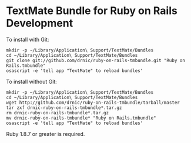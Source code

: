 # TextMate Bundle for Ruby on Rails Development

To install with Git:

    mkdir -p ~/Library/Application\ Support/TextMate/Bundles
    cd ~/Library/Application\ Support/TextMate/Bundles
    git clone git://github.com/drnic/ruby-on-rails-tmbundle.git "Ruby on Rails.tmbundle"
    osascript -e 'tell app "TextMate" to reload bundles'


To install without Git:

    mkdir -p ~/Library/Application\ Support/TextMate/Bundles
    cd ~/Library/Application\ Support/TextMate/Bundles
    wget http://github.com/drnic/ruby-on-rails-tmbundle/tarball/master
    tar zxf drnic-ruby-on-rails-tmbundle*.tar.gz
    rm drnic-ruby-on-rails-tmbundle*.tar.gz
    mv drnic-ruby-on-rails-tmbundle* "Ruby on Rails.tmbundle"
    osascript -e 'tell app "TextMate" to reload bundles'

Ruby 1.8.7 or greater is required.